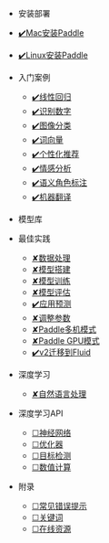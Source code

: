 * 安装部署
<!-- 
  * [原生安装](zh-cn/quickstart.md)
  * [容器安装](zh-cn/more-pages.md)
  * [源码安装](zh-cn/custom-navbar.md)
  * [python版本](zh-cn/cover.md) -->
  * [✔️Mac安装Paddle](Mac安装Paddle.md)
  * [✔️Linux安装Paddle](Linux安装PaddlePaddle.md)


* 入门案例

  * [✔️线性回归](LinearRegression.md)
  * [✔️识别数字](DigitRecognition.md)
  * [✔️图像分类](ImageClassification.md)
  * [✔️词向量](WordVector.md)
  * [✔️个性化推荐](RecommendationSystem.md)
  * [✔️情感分析](SentimentAnalysis.md)
  * [✔️语义角色标注](SemanticRoleLabelling.md)
  * [✔️机器翻译](MachineTranslation.md)

* 模型库

* 最佳实践
  * [✘数据处理](数据处理.md)
  * [✘模型搭建](模型搭建.md)
  * [✘模型训练](模型训练.md)
  * [✘模型评估](模型评估.md)
  * [✔️应用预测](应用预测.md)
  * [✘调整参数](调整参数.md)
  * [✘Paddle多机模式](Paddle多机模式.md)
  * [✘Paddle GPU模式](Paddle_GPU模式.md)
  * [✔️v2迁移到Fluid](v2迁移到Fluid.md)

* 深度学习
  * [✘自然语言处理](自然语言处理.md)

* 深度学习API
  * [☐神经网络](zh-cn/quickstart.md)
  * [☐优化器](zh-cn/more-pages.md)
  * [☐目标检测](zh-cn/custom-navbar.md)
  * [☐数值计算](zh-cn/cover.md)

* 附录
  * [☐常见错误提示](zh-cn/quickstart.md)
  * [☐关键词](zh-cn/more-pages.md)
  * [☐在线资源](zh-cn/cover.md)
  